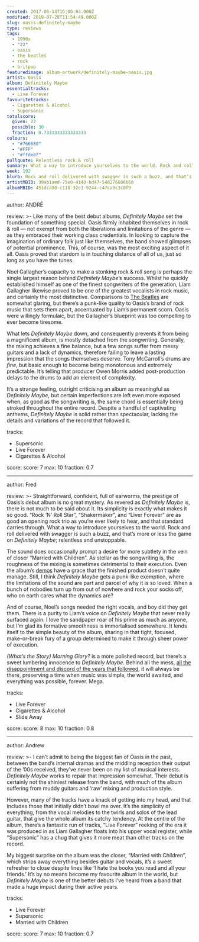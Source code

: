 ```yaml
---
created: 2017-06-14T16:00:04.000Z
modified: 2019-07-28T11:54:49.000Z
slug: oasis-definitely-maybe
type: reviews
tags:
  - 1990s
  - "22"
  - oasis
  - the beatles
  - rock
  - britpop
featuredimage: album-artwork/definitely-maybe-oasis.jpg
artist: Oasis
album: Definitely Maybe
essentialtracks:
  - Live Forever
favouritetracks:
  - Cigarettes & Alcohol
  - Supersonic
totalscore:
  given: 22
  possible: 30
  fraction: 0.7333333333333333
colours:
  - "#766680"
  - "#FFF"
  - "#ffde8f"
pullquote: Relentless rock & roll
summary: What a way to introduce yourselves to the world. Rock and roll delivered with swagger is such a buzz, and that’s more or less the game on Definitely Maybe; relentless and unstoppable.
week: 102
blurb: Rock and roll delivered with swagger is such a buzz, and that’s more or less the game on Definitely Maybe. It's relentless, unstoppable, and totally mad fer it.
artistMBID: 39ab1aed-75e0-4140-bd47-540276886b60
albumMBID: 451dca98-c118-32e1-9244-c47ca9c3c0f9
---
```

author: ANDRÉ

review: >-
  Like many of the best debut albums, *Definitely Maybe* set the foundation of something special. Oasis firmly inhabited themselves in rock & roll — not exempt from both the liberations and limitations of the genre — as they embraced their working class credentials. In looking to capture the imagination of ordinary folk just like themselves, the band showed glimpses of potential prominence. This, of course, was the most exciting aspect of it all. Oasis proved that stardom is in touching distance of all of us, just so long as you have the tunes.

  Noel Gallagher’s capacity to make a stonking rock & roll song is perhaps the single largest reason behind *Definitely Maybe*’s success. Whilst he quickly established himself as one of the finest songwriters of the generation, Liam Gallagher likewise proved to be one of the greatest vocalists in rock music, and certainly the most distinctive. Comparisons to [The Beatles](<reviews/the-beatles-revolver/>) are somewhat glaring, but there’s a punk-like quality to Oasis’s brand of rock music that sets them apart, accentuated by Liam’s permanent scorn. Oasis were willingly formulaic, but the Gallagher’s blueprint was too compelling to ever become tiresome.

  What lets *Definitely Maybe* down, and consequently prevents it from being a magnificent album, is mostly detached from the songwriting. Generally, the mixing achieves a fine balance, but a few songs suffer from messy guitars and a lack of dynamics, therefore failing to leave a lasting impression that the songs themselves deserve. Tony McCarroll’s drums are *fine*, but basic enough to become being monotonous and extremely predictable. It’s telling that producer Owen Morris added post-production delays to the drums to add an element of complexity. 
  
  It’s a strange feeling, outright criticising an album as meaningful as *Definitely Maybe*, but certain imperfections are left even more exposed when, as good as the songwriting is, the same chord is essentially being stroked throughout the entire record. Despite a handful of captivating anthems, *Definitely Maybe* is solid rather than spectacular, lacking the details and variations of the record that followed it.

tracks:
  - Supersonic
  - ­Live Forever
  - ­Cigarettes & Alcohol

score:
  score: 7
  max: 10
  fraction: 0.7

---
author: Fred

review: >-
  Straightforward, confident, full of earworms, the prestige of Oasis’s debut album is no great mystery. As revered as *Definitely Maybe* is, there is not much to be said about it. Its simplicity is exactly what makes it so good. “Rock ‘N’ Roll Star”, “Shakermaker”, and “Liver Forever” are as good an opening rock trio as you’re ever likely to hear, and that standard carries through. What a way to introduce yourselves to the world. Rock and roll delivered with swagger is such a buzz, and that’s more or less the game on *Definitely Maybe*; relentless and unstoppable. 
  
  The sound does occasionally prompt a desire for more subtlety in the vein of closer “Married with Children”. As stellar as the songwriting is, the roughness of the mixing is sometimes detrimental to their execution. Even the album’s [demos](<https://www.youtube.com/watch?v=jmC3553Q3Fo>) have a grace that the finished product doesn’t quite manage. Still, I think *Definitely Maybe* gets a punk-like exemption, where the limitations of the sound are part and parcel of why it is so loved. When a bunch of nobodies turn up from out of nowhere and rock your socks off, who on earth cares what the dynamics are?

  And of course, Noel’s songs needed the right vocals, and boy did they get them. There is a purity to Liam’s voice on *Definitely Maybe* that never really surfaced again. I love the sandpaper roar of his prime as much as anyone, but I’m glad its formative smoothness is immortalised somewhere. It lends itself to the simple beauty of the album, sharing in that tight, focused, make-or-break fury of a group determined to make it through sheer power of execution. 
  
  *(What’s the Story)* *Morning Glory?* is a more polished record, but there’s a sweet lumbering innocence to *Definitely Maybe*. Behind all the mess, [all the disappointment and discord of the years that followed](https://audioxide.com/articles/be-here-now-and-mr-hyde/), it will always be there, preserving a time when music was simple, the world awaited, and everything was possible, forever. Mega.

tracks:
  - Live Forever
  - ­Cigarettes & Alcohol
  - ­Slide Away

score:
  score: 8
  max: 10
  fraction: 0.8

---
author: Andrew

review: >-
  I can’t admit to being the biggest fan of Oasis in the past, between the band’s internal dramas and the middling reception their output of the ’00s received, they’ve never been on my list of musical interests. *Definitely Maybe* works to repair that impression somewhat. Their debut is certainly not the shiniest release from the band, with much of the album suffering from muddy guitars and ‘raw’ mixing and production style. 
  
  However, many of the tracks have a knack of getting into my head, and that includes those that initially didn’t bowl me over. It’s the simplicity of everything, from the vocal melodies to the twirls and solos of the lead guitar, that give the whole album its catchy tendency. At the centre of the album, there’s a fantastic run of tracks, “Live Forever” reeking of the era it was produced in as Liam Gallagher floats into his upper vocal register, while “Supersonic” has a chug that gives it more meat than other tracks on the record. 
  
  My biggest surprise on the album was the closer, “Married with Children”, which strips away everything besides guitar and vocals, it’s a sweet refresher to close despite lines like ‘I hate the books you read and all your friends.’ It’s by no means become my favourite album in the world, but *Definitely Maybe* is one of the better debuts I’ve heard from a band that made a huge impact during their active years.

tracks:
  - Live Forever
  - ­Supersonic
  - ­Married with Children

score:
  score: 7
  max: 10
  fraction: 0.7
